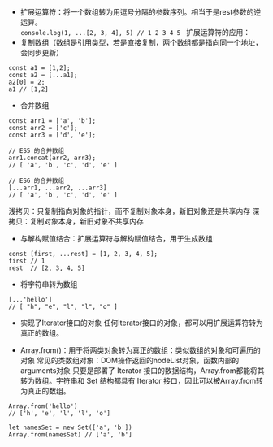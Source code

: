 - 扩展运算符：将一个数组转为用逗号分隔的参数序列。相当于是rest参数的逆运算。   
`console.log(1, ...[2, 3, 4], 5) // 1 2 3 4 5 `
扩展运算符的应用：   
- 复制数组（数组是引用类型，若是直接复制，两个数组都是指向同一个地址，会同步更新）   
```
const a1 = [1,2];
const a2 = [...a1]; 
a2[0] = 2;
a1 // [1,2]
```
- 合并数组   
```
const arr1 = ['a', 'b'];
const arr2 = ['c'];
const arr3 = ['d', 'e'];

// ES5 的合并数组
arr1.concat(arr2, arr3);
// [ 'a', 'b', 'c', 'd', 'e' ]

// ES6 的合并数组
[...arr1, ...arr2, ...arr3]
// [ 'a', 'b', 'c', 'd', 'e' ]
```

浅拷贝：只复制指向对象的指针，而不复制对象本身，新旧对象还是共享内存
深拷贝：复制对象本身，新旧对象不共享内存
- 与解构赋值结合：扩展运算符与解构赋值结合，用于生成数组   
```
const [first, ...rest] = [1, 2, 3, 4, 5];
first // 1
rest  // [2, 3, 4, 5]
```
- 将字符串转为数组   
```
[...'hello']
// [ "h", "e", "l", "l", "o" ]
```
- 实现了Iterator接口的对象
任何Iterator接口的对象，都可以用扩展运算符转为真正的数组。

- Array.from()：用于将两类对象转为真正的数组：类似数组的对象和可遍历的对象
常见的类数组对象：DOM操作返回的nodeList对象，函数内部的arguments对象
只要是部署了 Iterator 接口的数据结构，Array.from都能将其转为数组。字符串和 Set 结构都具有 Iterator 接口，因此可以被Array.from转为真正的数组。   
```
Array.from('hello')
// ['h', 'e', 'l', 'l', 'o']

let namesSet = new Set(['a', 'b'])
Array.from(namesSet) // ['a', 'b']
```
